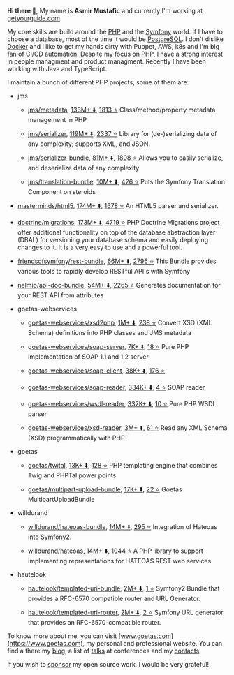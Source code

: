 **Hi there 👋**, My name is **Asmir Mustafic** and 
currently I'm working at [getyourguide.com](https://www.getyourguide.com).

My core skills are build around  the 
[PHP](https://github.com/php/php-src/)  and the [Symfony](https://symfony.com/) world.
If I have to choose a database, most of the time it would be [PostgreSQL](https://www.postgresql.org/). 
I don't dislike [Docker](https://www.docker.com/) and I like to get my hands dirty with Puppet, AWS, k8s and I'm 
big fan of CI/CD automation.
Despite my focus on PHP, I have a strong interest in people managment and product managment.
Recently I have been working with Java and TypeScript.

I maintain a bunch of different PHP projects, some of them are:

- jms
    - [jms/metadata](https://github.com/schmittjoh/metadata), [133M+ ⬇️](https://packagist.org/packages/jms/metadata), [1813 ⭐](https://github.com/schmittjoh/metadata)
    Class/method/property metadata management in PHP
    
    - [jms/serializer](https://github.com/schmittjoh/serializer), [119M+ ⬇️](https://packagist.org/packages/jms/serializer), [2337 ⭐](https://github.com/schmittjoh/serializer)
    Library for (de-)serializing data of any complexity; supports XML, and JSON.
    
    - [jms/serializer-bundle](https://github.com/schmittjoh/JMSSerializerBundle), [81M+ ⬇️](https://packagist.org/packages/jms/serializer-bundle), [1808 ⭐](https://github.com/schmittjoh/JMSSerializerBundle)
    Allows you to easily serialize, and deserialize data of any complexity
    
    - [jms/translation-bundle](https://github.com/schmittjoh/JMSTranslationBundle), [10M+ ⬇️](https://packagist.org/packages/jms/translation-bundle), [426 ⭐](https://github.com/schmittjoh/JMSTranslationBundle)
    Puts the Symfony Translation Component on steroids
    
- [masterminds/html5](https://github.com/Masterminds/html5-php), [174M+ ⬇️](https://packagist.org/packages/masterminds/html5), [1678 ⭐](https://github.com/Masterminds/html5-php)
An HTML5 parser and serializer.

- [doctrine/migrations](https://github.com/doctrine/migrations), [173M+ ⬇️](https://packagist.org/packages/doctrine/migrations), [4719 ⭐](https://github.com/doctrine/migrations)
PHP Doctrine Migrations project offer additional functionality on top of the database abstraction layer (DBAL) for versioning your database schema and easily deploying changes to it. It is a very easy to use and a powerful tool.

- [friendsofsymfony/rest-bundle](https://github.com/FriendsOfSymfony/FOSRestBundle), [66M+ ⬇️](https://packagist.org/packages/friendsofsymfony/rest-bundle), [2796 ⭐](https://github.com/FriendsOfSymfony/FOSRestBundle)
This Bundle provides various tools to rapidly develop RESTful API's with Symfony

- [nelmio/api-doc-bundle](https://github.com/nelmio/NelmioApiDocBundle), [54M+ ⬇️](https://packagist.org/packages/nelmio/api-doc-bundle), [2265 ⭐](https://github.com/nelmio/NelmioApiDocBundle)
Generates documentation for your REST API from attributes

- goetas-webservices
    - [goetas-webservices/xsd2php](https://github.com/goetas-webservices/xsd2php), [1M+ ⬇️](https://packagist.org/packages/goetas-webservices/xsd2php), [238 ⭐](https://github.com/goetas-webservices/xsd2php)
    Convert XSD  (XML Schema) definitions into PHP classes and JMS metadata
    
    - [goetas-webservices/soap-server](https://github.com/goetas-webservices/soap-server), [7K+ ⬇️](https://packagist.org/packages/goetas-webservices/soap-server), [18 ⭐](https://github.com/goetas-webservices/soap-server)
    Pure PHP implementation of SOAP 1.1 and 1.2 server
    
    - [goetas-webservices/soap-client](https://github.com/goetas-webservices/soap-client), [38K+ ⬇️](https://packagist.org/packages/goetas-webservices/soap-client), [176 ⭐](https://github.com/goetas-webservices/soap-client)
    - [goetas-webservices/soap-reader](https://github.com/goetas-webservices/soap-reader), [334K+ ⬇️](https://packagist.org/packages/goetas-webservices/soap-reader), [4 ⭐](https://github.com/goetas-webservices/soap-reader)
    SOAP reader
    
    - [goetas-webservices/wsdl-reader](https://github.com/goetas-webservices/wsdl-reader), [332K+ ⬇️](https://packagist.org/packages/goetas-webservices/wsdl-reader), [10 ⭐](https://github.com/goetas-webservices/wsdl-reader)
    Pure PHP WSDL parser
    
    - [goetas-webservices/xsd-reader](https://github.com/goetas-webservices/xsd-reader), [3M+ ⬇️](https://packagist.org/packages/goetas-webservices/xsd-reader), [61 ⭐](https://github.com/goetas-webservices/xsd-reader)
    Read any XML Schema (XSD) programmatically with PHP
    
- goetas
    - [goetas/twital](https://github.com/goetas/twital), [13K+ ⬇️](https://packagist.org/packages/goetas/twital), [128 ⭐](https://github.com/goetas/twital)
    PHP templating engine that combines Twig and PHPTal power points
    
    - [goetas/multipart-upload-bundle](https://github.com/goetas/MultipartUploadBundle), [17K+ ⬇️](https://packagist.org/packages/goetas/multipart-upload-bundle), [22 ⭐](https://github.com/goetas/MultipartUploadBundle)
    Goetas MultipartUploadBundle
    
- willdurand
    - [willdurand/hateoas-bundle](https://github.com/willdurand/BazingaHateoasBundle), [14M+ ⬇️](https://packagist.org/packages/willdurand/hateoas-bundle), [295 ⭐](https://github.com/willdurand/BazingaHateoasBundle)
    Integration of Hateoas into Symfony2.
    
    - [willdurand/hateoas](https://github.com/willdurand/Hateoas), [14M+ ⬇️](https://packagist.org/packages/willdurand/hateoas), [1044 ⭐](https://github.com/willdurand/Hateoas)
    A PHP library to support implementing representations for HATEOAS REST web services
    
- hautelook
    - [hautelook/templated-uri-bundle](https://github.com/goetas/TemplatedUriBundle), [2M+ ⬇️](https://packagist.org/packages/hautelook/templated-uri-bundle), [1 ⭐](https://github.com/goetas/TemplatedUriBundle)
    Symfony2 Bundle that provides a RFC-6570 compatible router and URL Generator.
    
    - [hautelook/templated-uri-router](https://github.com/goetas/TemplatedUriRouter), [2M+ ⬇️](https://packagist.org/packages/hautelook/templated-uri-router), [2 ⭐](https://github.com/goetas/TemplatedUriRouter)
    Symfony URL generator that provides an RFC-6570-compatible router.
    

To know more about me, you can visit [www.goetas.com](https://www.goetas.com), my personal and professional 
website. You can find a there my [blog](https://www.goetas.com), 
a list of [talks](https://www.goetas.com/talks) at conferences and my [contacts](https://www.goetas.com/contact).

If you wish to [sponsor](https://github.com/sponsors/goetas) my open source work, I would be very grateful!
